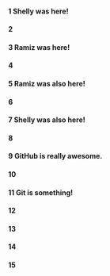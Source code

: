 #### 1 Shelly was here!
#### 2
#### 3 Ramiz was here!
#### 4
#### 5 Ramiz was also here!
#### 6
#### 7 Shelly was also here!
#### 8
#### 9 GitHub is really awesome.
#### 10
#### 11 Git is something!
#### 12
#### 13
#### 14
#### 15